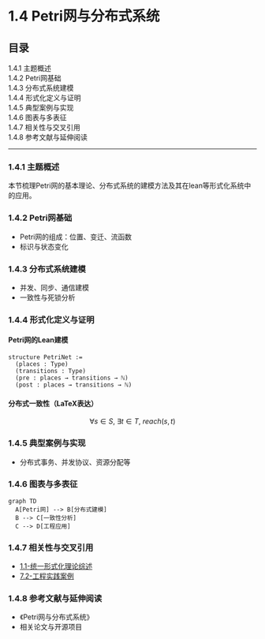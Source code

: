 # 1.4 Petri网与分布式系统

## 目录

1.4.1 主题概述  
1.4.2 Petri网基础  
1.4.3 分布式系统建模  
1.4.4 形式化定义与证明  
1.4.5 典型案例与实现  
1.4.6 图表与多表征  
1.4.7 相关性与交叉引用  
1.4.8 参考文献与延伸阅读  

---

### 1.4.1 主题概述

本节梳理Petri网的基本理论、分布式系统的建模方法及其在lean等形式化系统中的应用。

### 1.4.2 Petri网基础

- Petri网的组成：位置、变迁、流函数
- 标识与状态变化

### 1.4.3 分布式系统建模

- 并发、同步、通信建模
- 一致性与死锁分析

### 1.4.4 形式化定义与证明

#### Petri网的Lean建模

```lean
structure PetriNet :=
  (places : Type)
  (transitions : Type)
  (pre : places → transitions → ℕ)
  (post : places → transitions → ℕ)
```

#### 分布式一致性（LaTeX表达）

$$
\forall s \in S,\ \exists t \in T,\ reach(s, t)
$$

### 1.4.5 典型案例与实现

- 分布式事务、并发协议、资源分配等

### 1.4.6 图表与多表征

```mermaid
graph TD
  A[Petri网] --> B[分布式建模]
  B --> C[一致性分析]
  C --> D[工程应用]
```

### 1.4.7 相关性与交叉引用

- [1.1-统一形式化理论综述](./1.1-统一形式化理论综述.md)
- [7.2-工程实践案例](../7-验证与工程实践/7.2-工程实践案例.md)

### 1.4.8 参考文献与延伸阅读

- 《Petri网与分布式系统》
- 相关论文与开源项目
